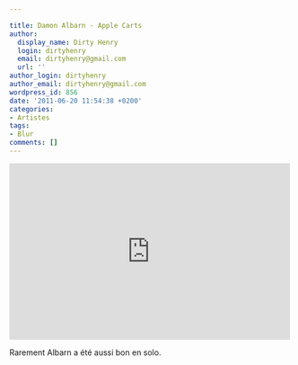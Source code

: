```yaml
---

title: Damon Albarn - Apple Carts
author:
  display_name: Dirty Henry
  login: dirtyhenry
  email: dirtyhenry@gmail.com
  url: ''
author_login: dirtyhenry
author_email: dirtyhenry@gmail.com
wordpress_id: 856
date: '2011-06-20 11:54:38 +0200'
categories:
- Artistes
tags:
- Blur
comments: []
---
```

<iframe width="500" height="314" src="http://www.youtube.com/embed/2v8oWbOfmiE" frameborder="0" allowfullscreen></iframe>

Rarement Albarn a été aussi bon en solo.
